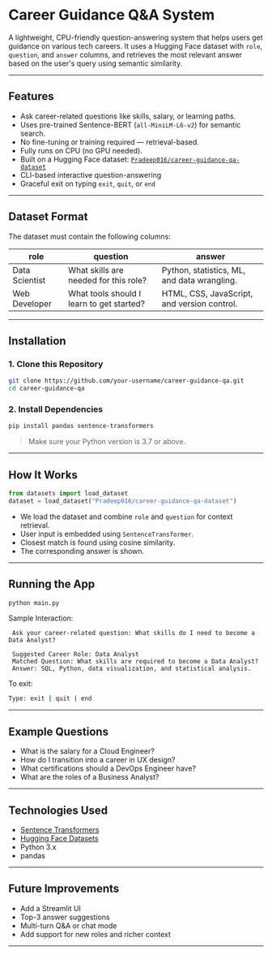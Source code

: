 #  Career Guidance Q&A System

A lightweight, CPU-friendly question-answering system that helps users get guidance on various tech careers. It uses a Hugging Face dataset with `role`, `question`, and `answer` columns, and retrieves the most relevant answer based on the user's query using semantic similarity.

---

##  Features

-  Ask career-related questions like skills, salary, or learning paths.
-  Uses pre-trained Sentence-BERT (`all-MiniLM-L6-v2`) for semantic search.
-  No fine-tuning or training required — retrieval-based.
-  Fully runs on CPU (no GPU needed).
-  Built on a Hugging Face dataset: [`Pradeep016/career-guidance-qa-dataset`](https://huggingface.co/datasets/Pradeep016/career-guidance-qa-dataset)
-  CLI-based interactive question-answering
-  Graceful exit on typing `exit`, `quit`, or `end`

---

##  Dataset Format

The dataset must contain the following columns:

| role            | question                                      | answer                                       |
|------------------|-----------------------------------------------|-----------------------------------------------|
| Data Scientist   | What skills are needed for this role?         | Python, statistics, ML, and data wrangling.  |
| Web Developer    | What tools should I learn to get started?     | HTML, CSS, JavaScript, and version control.  |

---

##  Installation

### 1. Clone this Repository

```bash
git clone https://github.com/your-username/career-guidance-qa.git
cd career-guidance-qa
```

### 2. Install Dependencies

```bash
pip install pandas sentence-transformers
```

>  Make sure your Python version is 3.7 or above.

---

##  How It Works

```python
from datasets import load_dataset
dataset = load_dataset("Pradeep016/career-guidance-qa-dataset")
```

- We load the dataset and combine `role` and `question` for context retrieval.
- User input is embedded using `SentenceTransformer`.
- Closest match is found using cosine similarity.
- The corresponding answer is shown.

---

##  Running the App

```bash
python main.py
```

Sample Interaction:

```
 Ask your career-related question: What skills do I need to become a Data Analyst?

 Suggested Career Role: Data Analyst
 Matched Question: What skills are required to become a Data Analyst?
 Answer: SQL, Python, data visualization, and statistical analysis.
```

To exit:
```bash
Type: exit | quit | end
```

---

##  Example Questions

- What is the salary for a Cloud Engineer?
- How do I transition into a career in UX design?
- What certifications should a DevOps Engineer have?
- What are the roles of a Business Analyst?

---

##  Technologies Used

-  [Sentence Transformers](https://www.sbert.net/)
-  [Hugging Face Datasets](https://huggingface.co/datasets)
-  Python 3.x
-  pandas

---

##  Future Improvements

- Add a Streamlit UI
- Top-3 answer suggestions
- Multi-turn Q&A or chat mode
- Add support for new roles and richer context

---

